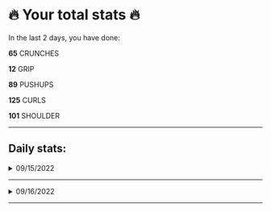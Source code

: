 # 🔥 Your total stats 🔥
In the last 2 days, you have done:

**65** CRUNCHES

**12** GRIP

**89** PUSHUPS

**125** CURLS

**101** SHOULDER

---
## Daily stats:

<details>
<summary>09/15/2022</summary>

**GRIP:** 12


**PUSHUPS:** 60


**CURLS:** 72


**SHOULDER:** 60

</details>

---


<details>
<summary>09/16/2022</summary>

**CRUNCHES:** 65


**GRIP:** 0


**PUSHUPS:** 29


**CURLS:** 53


**SHOULDER:** 41

</details>

---

